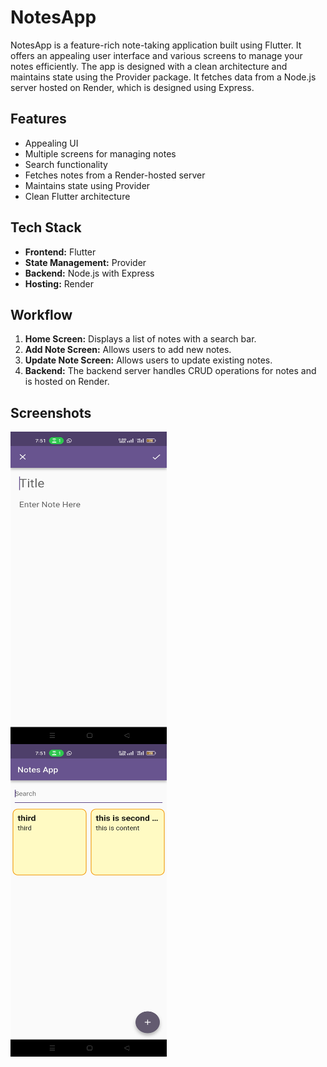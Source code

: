 # NotesApp

NotesApp is a feature-rich note-taking application built using Flutter. It offers an appealing user interface and various screens to manage your notes efficiently. The app is designed with a clean architecture and maintains state using the Provider package. It fetches data from a Node.js server hosted on Render, which is designed using Express.

## Features

- Appealing UI
- Multiple screens for managing notes
- Search functionality
- Fetches notes from a Render-hosted server
- Maintains state using Provider
- Clean Flutter architecture

## Tech Stack

- **Frontend:** Flutter
- **State Management:** Provider
- **Backend:** Node.js with Express
- **Hosting:** Render

## Workflow

1. **Home Screen:** Displays a list of notes with a search bar.
2. **Add Note Screen:** Allows users to add new notes.
3. **Update Note Screen:** Allows users to update existing notes.
4. **Backend:** The backend server handles CRUD operations for notes and is hosted on Render.

## Screenshots

<div style="display: flex; flex-direction: column;">
  <img src="notessc/01.jpg" alt="Home Screen" width="250" height="500">
  <img src="notessc/02.jpg" alt="Add Note Screen" width="250" height="500">
</div>

